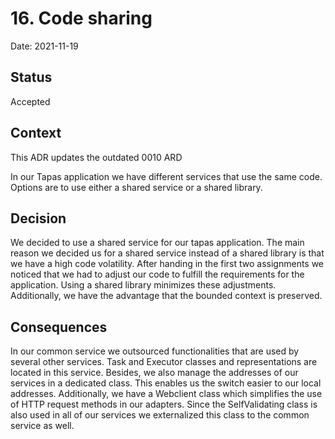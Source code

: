 # 16. Code sharing

Date: 2021-11-19

## Status

Accepted

## Context

This ADR updates the outdated 0010 ARD

In our Tapas application we have different services that use the same code. Options are to use either a shared service or a shared library.

## Decision

We decided to use a shared service for our tapas application. The main reason we decided us for a shared service instead of a shared library is that we have a high code volatility. After handing in the first two assignments we noticed that we had to adjust our code to fulfill the requirements for the application. Using a shared library minimizes these adjustments. Additionally, we have the advantage that the bounded context is preserved.

## Consequences

In our common service we outsourced functionalities that are used by several other services. Task and Executor classes and representations are located in this service. Besides, we also manage the addresses of our services in a dedicated class. This enables us the switch easier to our local addresses. Additionally, we have a Webclient class which simplifies the use of HTTP request methods in our adapters. Since the SelfValidating class is also used in all of our services we externalized this class to the common service as well.